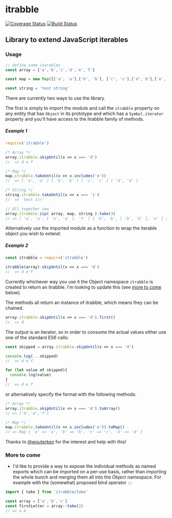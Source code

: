 # itrabble

[![Coverage Status](https://coveralls.io/repos/github/desnor/itrabble/badge.svg?branch=master)](https://coveralls.io/github/desnor/itrabble?branch=master)
[![Build Status](https://travis-ci.org/desnor/itrabble.svg?branch=master)](https://travis-ci.org/desnor/itrabble)

## Library to extend JavaScript iterables

### Usage

```js
// define some iterables
const array = ['a','b','c','d','e','f']

const map = new Map([['a', 'a'],['b', 'b'], ['c', 'c'],['d','d'],['e','e'],['f','f']])

const string = 'test string'
```
There are currently two ways to use the library.

The first is simply to import the module and call the `itrabble` property on any entity that has `Object` in its prototype and which has a `Symbol.iterator` property and you'll have access to the itrabble family of methods.

##### Example 1
```js
require('itrabble')

/* Array */
array.itrabble.skipUntil(x => x === 'd')
//  => d e f

/* Map */
map.itrabble.takeUntil(x => x.includes('e'))
//  => [ 'a', 'a' ] [ 'b', 'b' ] [ 'c', 'c' ] [ 'd', 'd' ]

/* String */
string.itrabble.takeUntil(x => x === 'i')
//  => 'test str'

// All together now
array.itrabble.zip( array, map, string ).take(3)
// => [ 'a', 'a', [ 'a', 'a' ], 't' ] [ 'b', 'b', [ 'b', 'b' ], 'e' ] [ 'c', 'c', [ 'c', 'c' ], 's' ]
```

Alternatively use the imported module as a function to wrap the iterable object you wish to extend:
##### Example 2
```js
const itrabble = require('itrabble')

itrabble(array).skipUntil(x => x === 'd')
//  => d e f
```

Currently whichever way you use it the Object namespace `itrabble` is created to return an itrabble. I'm looking to update this (see [more to come](#more-to-come) below).

The methods all return an instance of itrabble, which means they can be chained.

```js
array.itrabble.skipUntil(x => x === 'd').first()
//  => d
```

The output is an iterator, so in order to consume the actual values either use one of the standard ES6 calls:

```js
const skipped = array.itrabble.skipUntil(x => x === 'd')

console.log(...skipped)
//  => d e f

for (let value of skipped){
  console.log(value)
}
//  => d e f
```

or alternatively specify the format with the following methods:

```js
/* Array */
array.itrabble.skipUntil(x => x === 'd').toArray()
// => ['d','e','f']

/* Map */
map.itrabble.takeUntil(x => x.includes('e')).toMap()
// => Map { 'a' => 'a', 'b' => 'b', 'c' => 'c', 'd' => 'd' }
```

Thanks to [@wouterken](https://github.com/wouterken) for the interest and help with this!

### More to come

* I'd like to provide a way to expose the individual methods as named exports which can be imported on a per-use basis, rather than importing the whole bunch and merging them all into the Object namespace. For example with the (somewhat) proposed bind operator `::`

```js
import { take } from 'itrabble/take'

const array = ['a','b','c']
const firstLetter = array::take(2)
// => a b
```
